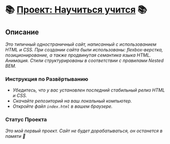 # 📚 [Проект: Научиться учится](https://elisiabells.github.io/how-to-learn/) 📚

## Описание
*Это типичный одностраничный сайт, написанный с использованием HTML и CSS. При создании сайта были использованы: flexbox-верстка, позиционирование, а также продвинутая семантика языка HTML. Анимация. Стили структурированы в соответствии с правилами Nested BEM.*

### Инструкция по Развёртыванию
- *Убедитесь, что у вас установлен последний стабильный релиз HTML и CSS.*
- *Скачайте репозиторий на ваш локальный компьютер.*
- *Откройте файл `index.html` в вашем браузере.*

### Статус Проекта
*Это мой первый проект. Сайт не будет дорабатываться, он останется в памяти 🍼*
